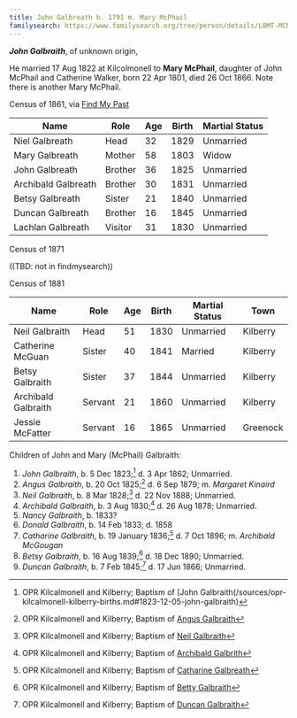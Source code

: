 ```yaml
---
title: John Galbreath b. 1791 m. Mary McPhail
familysearch: https://www.familysearch.org/tree/person/details/L8MT-MCN
---
```

***John Galbraith***, of unknown origin,

He married 17 Aug 1822 at Kilcolmonell to **Mary McPhail**, daughter of John McPhail and Catherine Walker, born 22 Apr 1801, died 26 Oct 1866.  Note there is another Mary McPhail.

Census of 1861, via [Find My Past](https://www.findmypast.com/transcript?id=GBC/1861/0022460336&expand=true)

| Name | Role | Age | Birth | Martial Status |
|------|------|-----|------------|----------------|
| Niel Galbreath | Head | 32 | 1829 | Unmarried |
| Mary Galbreath | Mother | 58 | 1803 | Widow | 
| John Galbreath | Brother | 36 | 1825 | Unmarried |
| Archibald Galbreath | Brother | 30 | 1831 | Unmarried |
| Betsy Galbreath | Sister | 21 | 1840 | Unmarried |
| Duncan Galbreath | Brother | 16 | 1845 | Unmarried |
| Lachlan Galbreath | Visitor | 31 | 1830 | Unmarried |

Census of 1871

((TBD: not in findmysearch))

Census of 1881

| Name | Role | Age | Birth | Martial Status | Town |
|------|------|-----|-------|----------------|------|
| Neil Galbraith | Head | 51 | 1830 | Unmarried | Kilberry |
| Catherine McGuan | Sister | 40 | 1841 | Married | Kilberry |
| Betsy Galbraith | Sister | 37 | 1844 | Unmarried | Kilberry |
| Archibald Galbraith | Servant | 21 | 1860 | Unmarried | Kilberry |
| Jessie McFatter | Servant | 16 | 1865 | Unmarried | Greenock |

Children of John and Mary (McPhail) Galbraith:

1. *John Galbraith*, b. 5 Dec 1823;[^john-birth] d. 3 Apr 1862; Unmarried.
2. *Angus Galbraith*, b. 20 Oct 1825;[^angus-birth] d. 6 Sep 1879; m. *Margaret Kinaird*
3. *Neil Galbraith*, b. 8 Mar 1828;[^neil-birth] d. 22 Nov 1888; Unmarried.
4. *Archibald Galbraith*, b. 3 Aug 1830;[^archibald-birth] d. 26 Aug 1878; Unmarried.
5. *Nancy Galbraith*, b. 1833?
6. *Donald Galbraith*, b. 14 Feb 1833; d. 1858
7. *Catharine Galbraith*, b. 19 January 1836;[^catharine-birth] d. 7 Oct 1896; m. *Archibald McGougan*
8. *Betsy Galbraith*, b. 16 Aug 1839;[^betsy-birth] d. 18 Dec 1890; Unmarried.
9. *Duncan Galbraith*, b. 7 Feb 1845;[^duncan-birth] d. 17 Jun 1866; Unmarried.


[^john-birth]: OPR Kilcalmonell and Kilberry; Baptism of [John Galbraith(/sources/opr-kilcalmonell-kilberry-births.md#1823-12-05-john-galbraith)

[^angus-birth]: OPR Kilcalmonell and Kilberry; Baptism of [Angus Galbraith](/sources/opr-kilcalmonell-kilberry-births.md#1825-10-20-angus-galbraith)

[^neil-birth]: OPR Kilcalmonell and Kilberry; Baptism of [Neil Galbraith](/sources/opr-kilcalmonell-kilberry-births.md#1828-03-08-neil-galbraith)

[^archibald-birth]: OPR Kilcalmonell and Kilberry; Baptism of [Archibald Galbrith](/sources/opr-kilcalmonell-kilberry-births.md#1830-08-03-archibald-galbrith)

[^catharine-birth]: OPR Kilcalmonell and Kilberry; Baptism of [Catharine Galbreath](/sources/opr-kilcalmonell-kilberry-births.md#1836-01-19-catharine-galbreath)

[^betsy-birth]: OPR Kilcalmonell and Kilberry; Baptism of [Betty Galbraith](/sources/opr-kilcalmonell-kilberry-births.md#1839-08-16-betty-galbraith)

[^duncan-birth]: OPR Kilcalmonell and Kilberry; Baptism of [Duncan Galbraith](/sources/opr-kilcalmonell-kilberry-births.md#1845-02-07-duncan-galbraith)


[^mary-mcphail-burial]: Find a Grave, database and images (https://www.findagrave.com/memorial/92284396/mary-galbraith: accessed 14 November 2022), memorial page for Mary McPhail Galbraith (1771–1863), Find a Grave Memorial ID 92284396, citing Largnahension Graveyard, Lochgilphead, Argyll and Bute, Scotland; Maintained by Whit Larson (contributor 47856003) .
